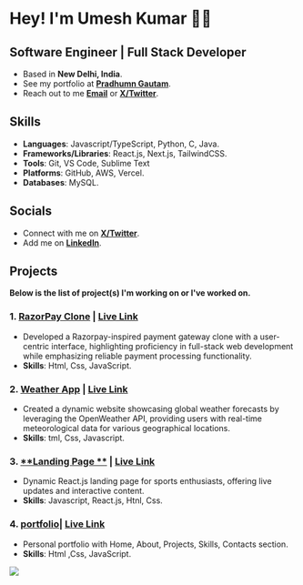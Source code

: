 # Hey! I'm Umesh Kumar 👋🏼

## Software Engineer | Full Stack Developer  

- Based in **New Delhi, India**.
- See my portfolio at [**Pradhumn Gautam**](https://portfolio-website-qlx4.vercel.app/).
- Reach out to me [**Email**](mailto:rajumesh8969457701@gmail.com) or [**X/Twitter**](https://twitter.com/umesh_122).

## Skills

- **Languages**: Javascript/TypeScript, Python, C, Java.
- **Frameworks/Libraries**: React.js, Next.js, TailwindCSS.
- **Tools**: Git, VS Code, Sublime Text
- **Platforms**: GitHub, AWS, Vercel.
- **Databases**: MySQL.

## Socials

- Connect with me on [**X/Twitter**](https://twitter.com/umesh_122).
- Add me on [**LinkedIn**](https://www.linkedin.com/in/umesh-kumar-aa2286230/).

## Projects 

**Below is the list of project(s) I'm working on or I've worked on.**

### 1. [**RazorPay Clone**](https://github.com/um500/razorpay-clone.git) | [**Live Link**](https://razorpay-clone-vyxt.vercel.app/)

- Developed a Razorpay-inspired payment gateway clone with a user-centric interface, highlighting proficiency in full-stack web development while emphasizing reliable payment processing functionality.
- **Skills**:  Html, Css, JavaScript.

### 2. [**Weather App**](https://github.com/um500/weather_app.git) | [**Live Link**](https://weather-app-eight-sable-54.vercel.app/)

- Created a dynamic website showcasing global weather forecasts by leveraging the OpenWeather API, providing users with real-time meteorological data for various geographical locations.
- **Skills**: tml, Css, Javascript.

### 3. [**Landing Page **](https://github.com/um500/um500-Hexleap-Private-Limited.git) | [**Live Link**](https://um500-hexleap-private-limited.vercel.app/)

- Dynamic React.js landing page for sports enthusiasts, offering live updates and interactive content.
- **Skills**: Javascript, React.js, Htnl, Css.

### 4. [**portfolio**](https://github.com/um500/portfolio-website.git)| [**Live Link**](https://portfolio-website-qlx4.vercel.app/)

- Personal portfolio with Home, About, Projects, Skills, Contacts section.
- **Skills**: Html ,Css, JavaScript.

![](https://komarev.com/ghpvc/?username=pradhumngautam&color=blue&style=for-the-badge&label=Profile+Views)
